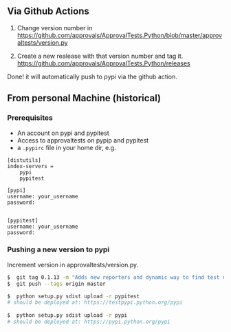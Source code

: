 ## Via Github Actions
1. Change version number in 
https://github.com/approvals/ApprovalTests.Python/blob/master/approvaltests/version.py

2. Create a new realease with that version number and tag it. 
https://github.com/approvals/ApprovalTests.Python/releases

Done! it will automatically push to pypi via the github action.

## From personal Machine (historical)
### Prerequisites

* An account on pypi and pypitest
* Access to approvaltests on pypip and pypitest
* a `.pypirc` file in your home dir, e.g.

```
[distutils]
index-servers =
    pypi
    pypitest

[pypi]
username: your_username
password:


[pypitest]
username: your_username
password:
```

### Pushing a new version to pypi

Increment version in approvaltests/version.py.

 ```bash
$  git tag 0.1.13 -m "Adds new reporters and dynamic way to find test name"
$  git push --tags origin master

$  python setup.py sdist upload -r pypitest
# should be deployed at: https://testpypi.python.org/pypi
  
$  python setup.py sdist upload -r pypi
# should be deployed at: https://pypi.python.org/pypi
```
